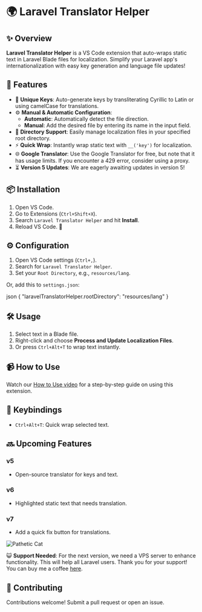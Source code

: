 # 🌍 Laravel Translator Helper

## ✨ Overview

**Laravel Translator Helper** is a VS Code extension that auto-wraps static text in Laravel Blade files for localization. Simplify your Laravel app's internationalization with easy key generation and language file updates!


## 🚀 Features

- 🔑 **Unique Keys**: Auto-generate keys by transliterating Cyrillic to Latin or using camelCase for translations.
- ⚙️ **Manual & Automatic Configuration**: 
  - **Automatic**: Automatically detect the file direction.
  - **Manual**: Add the desired file by entering its name in the input field.
- 📂 **Directory Support**: Easily manage localization files in your specified root directory.
- ⚡ **Quick Wrap**: Instantly wrap static text with `__('key')` for localization.
- 🌐 **Google Translator**: Use the Google Translator for free, but note that it has usage limits. If you encounter a 429 error, consider using a proxy.
- ⏳ **Version 5 Updates**: We are eagerly awaiting updates in version 5! 


## 📦 Installation

1. Open VS Code.
2. Go to Extensions (`Ctrl+Shift+X`).
3. Search `Laravel Translator Helper` and hit **Install**.
4. Reload VS Code. 🎉

## ⚙️ Configuration

1. Open VS Code settings (`Ctrl+,`).
2. Search for `Laravel Translator Helper`.
3. Set your `Root Directory`, e.g., `resources/lang`.

Or, add this to `settings.json`:

json
{
  "laravelTranslatorHelper.rootDirectory": "resources/lang"
}

## 🛠️ Usage

1. Select text in a Blade file.
2. Right-click and choose **Process and Update Localization Files**.
3. Or press `Ctrl+Alt+T` to wrap text instantly.

## 📹 How to Use

Watch our [How to Use video](https://youtu.be/4sR6uybrXG0) for a step-by-step guide on using this extension.

## 🎹 Keybindings

- `Ctrl+Alt+T`: Quick wrap selected text.

## 🔜 Upcoming Features

### v5
- Open-source translator for keys and text.

### v6
- Highlighted static text that needs translation.

### v7
- Add a quick fix button for translations.

![Pathetic Cat](https://media.giphy.com/media/3o6Zt7R6oM9a6hWx1C/giphy.gif)

😺 **Support Needed**: For the next version, we need a VPS server to enhance functionality. This will help all Laravel users. Thank you for your support! You can buy me a coffee [here](https://buymeacoffee.com/ilmedova).

## 🤝 Contributing

Contributions welcome! Submit a pull request or open an issue.

